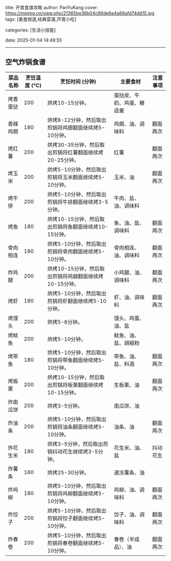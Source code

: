 title: 开胃食谱攻略
author: PanYuKang
cover: https://mpimg.cn/view.php/21365be36b04c66de6e4a66afd74dd15.jpg
tags: [美食频道,经典菜谱,开胃小吃]

categories: [生活小技能]

date: 2025-01-04 14:49:55

---

## 空气炸锅食谱

| 菜品名称 | 烹饪温度 (°C) | 烹饪时间 (分钟)                                        | 主要食材                   | 注意事项 |
| -------- | -------------- | ------------------------------------------------------ | -------------------------- | -------- |
| 烤香蛋挞 | 200            | 烘烤10-15分钟。                                        | 蛋挞皮、牛奶、鸡蛋、糖适量 |          |
| 香辣鸡翅 | 180            | 烘烤8-12分钟，然后取出煎锅将鸡翅翻面继续烤5-10分钟。   | 鸡翅、油、调味料           | 翻面两次 |
| 烤红薯   | 200            | 烘烤30-35分钟，然后取出煎锅将红薯翻面继续烤20-25分钟。 | 红薯                       | 翻面两次 |
| 烤玉米   | 200            | 烘烤5-10分钟，然后取出煎锅将玉米翻面继续烤5-10分钟。   | 玉米、油                   | 翻面两次 |
| 烤牛排   | 200            | 烘烤5-10分钟，然后取出煎锅将牛排翻面继续烤3-5分钟。    | 牛肉、盐、油、调味料       |          |
| 烤鱼     | 180            | 烘烤10-15分钟，然后取出煎锅将鱼翻面继续烤10-15分钟。   | 鱼、油、盐、调味料         | 翻面两次 |
| 骨肉相连 | 180            | 烘烤5-10分钟，然后取出煎锅将骨肉翻面继续烤5-10分钟。   | 骨肉相连、油、调味料       | 翻面两次 |
| 炸鸡腿   | 200            | 烘烤10-15分钟，然后取出煎锅将鸡腿翻面继续烤10-15分钟。 | 小鸡腿、油、调味料         | 翻面两次 |
| 烤虾     | 180            | 烘烤5-10分钟，然后取出煎锅将虾翻面继续烤5-10分钟。     | 虾、油、调味料             | 翻面两次 |
| 烤馒头   | 200            | 烘烤5-8分钟。                                          | 馒头、鸡蛋、油、盐         |          |
| 烤鱿鱼   | 200            | 烘烤5-10分钟。                                         | 鱿鱼、油、盐、胡椒粉       |          |
| 烤带鱼   | 180            | 烘烤5-10分钟，然后取出煎锅将带鱼翻面继续烤5-10分钟。   | 带鱼、油、盐、料酒         | 翻面两次 |
| 烤板栗   | 200            | 烘烤10-15分钟，然后取出煎锅将板栗翻面继续烤10-15分钟。 | 生板栗、油                 | 翻面两次 |
| 炸南瓜饼 | 200            | 烘烤3-5分钟。                                          | 南瓜饼、油                 |          |
| 炸油条   | 200            | 烘烤5-10分钟，然后取出煎锅将油条翻面继续烤5-10分钟。   | 油条、油                   | 翻面两次 |
| 炸花生米 | 180            | 烘烤3-5分钟，然后取出煎锅抖动花生继续烤3-5分钟。       | 花生米、油、盐             | 抖动花生 |
| 炸薯条   | 160            | 烘烤25-30分钟。                                        | 速冻薯条、油               |          |
| 炸鸡柳   | 180            | 烘烤5-10分钟，然后取出煎锅将鸡柳翻面继续烤5-10分钟。   | 鸡柳、油、调味料           | 翻面两次 |
| 炸饺子   | 200            | 烘烤5-10分钟，然后取出煎锅将饺子翻面继续烤5-10分钟。   | 饺子、油、调味料           | 翻面两次 |
| 炸春卷   | 200            | 烘烤5-10分钟，然后取出煎锅将春卷翻面继续烤5-10分钟。   | 春卷（半成品）、油         | 翻面两次 |
